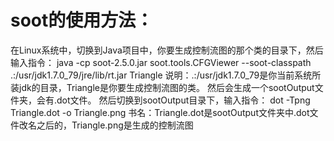 # soot的使用方法：
在Linux系统中，切换到Java项目中，你要生成控制流图的那个类的目录下，然后输入指令：
java -cp soot-2.5.0.jar soot.tools.CFGViewer --soot-classpath .:/usr/jdk1.7.0_79/jre/lib/rt.jar Triangle
说明：.:/usr/jdk1.7.0_79是你当前系统所装jdk的目录，Triangle是你要生成控制流图的类。
然后会生成一个sootOutput文件夹，会有.dot文件。
然后切换到sootOutput目录下，输入指令：
dot -Tpng Triangle.dot -o Triangle.png
书名：Triangle.dot是sootOutput文件夹中.dot文件改名之后的，Triangle.png是生成的控制流图

